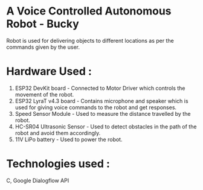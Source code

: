 # A Voice Controlled Autonomous Robot - Bucky
Robot is used for delivering objects to different locations as per the commands given by the user.


# Hardware Used :
1. ESP32 DevKit board - Connected to Motor Driver which controls the movement of the robot.
2. ESP32 LyraT v4.3 board - Contains microphone and speaker which is used for giving voice commands to the robot and get responses.
3. Speed Sensor Module - Used to measure the distance travelled by the robot.
4. HC-SR04 Ultrasonic Sensor - Used to detect obstacles in the path of the robot and avoid them accordingly.
5. 11V LiPo battery - Used to power the robot.

# Technologies used : 
C, Google Dialogflow API
